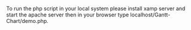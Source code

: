 To run the php script in your local system please install xamp server and start the apache server then in your browser type localhost/Gantt-Chart/demo.php.
